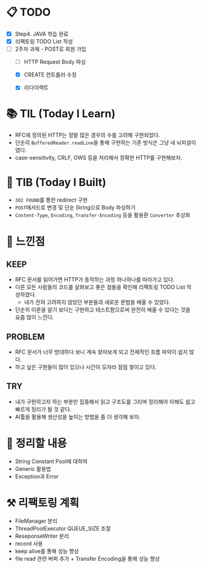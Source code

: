 # 📋 TODO
- [x] Step4. JAVA 학습 완료
- [x] 리팩토링 TODO List 작성
- [ ] 2주차 과제 - POST로 회원 가입
  - [ ] HTTP Request Body 파싱
  - [x] CREATE 컨트롤러 수정
  - [x] 리다이렉트


# 📚 TIL (Today I Learn)

- RFC에 정의된 HTTP는 정말 많은 경우의 수를 고려해 구현되었다.
- 단순히 `BufferedReader.readLine`을 통해 구현하는 기존 방식은 그냥 내 뇌피셜이였다.
- case-sensitivity, CRLF, OWS 등을 처리해서 정확한 HTTP를 구현해보자.



# 🔧 TIB (Today I Built)
- `302 FOUND`를 통한 redirect 구현
- `POST`매서드로 변경 및 단순 String으로 Body 파싱하기
- `Content-Type`, `Encoding`, `Transfer-Encoding` 등을 활용환 `Converter` 추상화


# 💭 느낀점

## KEEP
- RFC 문서를 읽어가면 HTTP가 동작하는 과정 하나하나를 따라가고 있다.
- 다른 모든 사람들의 코드를 살펴보고 좋은 점들을 확인해 리팩토링 TODO List 작성하였다.
  - 내가 전혀 고려하지 않았던 부분들과 새로운 문법을 배울 수 있었다.
- 단순히 이론을 알기 보다는 구현하고 테스트함으로써 완전히 배울 수 있다는 것을 요즘 많이 느낀다.

## PROBLEM
- RFC 문서가 너무 방대하다 보니 계속 찾아보게 되고 전체적인 흐름 파악이 쉽지 않다.
- 하고 싶은 구현들이 많이 있으나 시간이 모자라 점점 쌓이고 있다.

## TRY
- 내가 구현하고자 하는 부분만 집중해서 읽고 구조도를 그리며 정리해야 이해도 쉽고 빠르게 정리가 될 것 같다.
- AI툴을 활용해 생산성을 높이는 방법을 좀 더 생각해 보자.


# 🧹 정리할 내용
- String Constant Pool에 대하여
- Generic 활용법
- Exception과 Error

# ⚒️ 리팩토링 계획
- FileManager 분리
- ThreadPoolExecutor QUEUE_SIZE 조절
- ReseponseWriter 분리
- record 사용
- keep alive를 통해 성능 향상
- file read 관련 버퍼 추가 + Transfer Encoding을 통해 성능 향상
